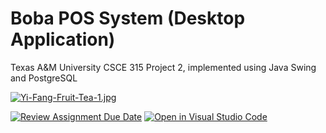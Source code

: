 # Boba POS System (Desktop Application)
Texas A&M University CSCE 315 Project 2, implemented using Java Swing and PostgreSQL

[![Yi-Fang-Fruit-Tea-1.jpg](https://i.postimg.cc/NMW6gCGf/Yi-Fang-Fruit-Tea-1.jpg)](https://postimg.cc/34F41BDP)

[![Review Assignment Due Date](https://classroom.github.com/assets/deadline-readme-button-24ddc0f5d75046c5622901739e7c5dd533143b0c8e959d652212380cedb1ea36.svg)](https://classroom.github.com/a/VBB5K7qa)
[![Open in Visual Studio Code](https://classroom.github.com/assets/open-in-vscode-718a45dd9cf7e7f842a935f5ebbe5719a5e09af4491e668f4dbf3b35d5cca122.svg)](https://classroom.github.com/online_ide?assignment_repo_id=12039764&assignment_repo_type=AssignmentRepo)
